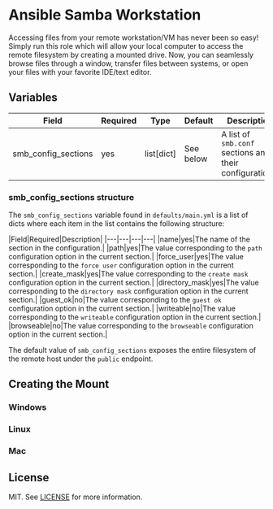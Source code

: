 # Ansible Samba Workstation

Accessing files from your remote workstation/VM has never been so easy! Simply run this role which will allow your local computer to access the remote filesystem by creating a mounted drive. Now, you can seamlessly browse files through a window, transfer files between systems, or open your files with your favorite IDE/text editor.

## Variables

|Field|Required|Type|Default|Description|
|---|---|---|---|---|
|smb_config_sections|yes|list[dict]|See below|A list of `smb.conf` sections and their configurations.|

### smb_config_sections structure

The `smb_config_sections` variable found in `defaults/main.yml` is a list of dicts where each item in the list contains the following structure:

|Field|Required|Description|
|---|---|---|---|
|name|yes|The name of the section in the configuration.|
|path|yes|The value corresponding to the `path` configuration option in the current section.|
|force_user|yes|The value corresponding to the `force user` configuration option in the current section.|
|create_mask|yes|The value corresponding to the `create mask` configuration option in the current section.|
|directory_mask|yes|The value corresponding to the `directory mask` configuration option in the current section.|
|guest_ok|no|The value corresponding to the `guest ok` configuration option in the current section.|
|writeable|no|The value corresponding to the `writeable` configuration option in the current section.|
|browseable|no|The value corresponding to the `browseable` configuration option in the current section.|

The default value of `smb_config_sections` exposes the entire filesystem of the remote host under the `public` endpoint.

## Creating the Mount

### Windows

### Linux

### Mac

## License

MIT. See [LICENSE](LICENSE.md) for more information.
